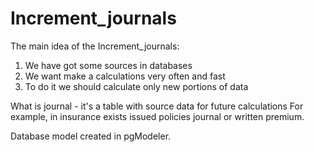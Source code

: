 # Increment_journals
The main idea of the Increment_journals:
1.  We have got some sources in databases
2.  We want make a calculations very often and fast
3.  To do it we should calculate only new portions of data

What is journal - it's a table with source data for future calculations
For example, in insurance exists issued policies journal or written premium.

Database model created in pgModeler. 
